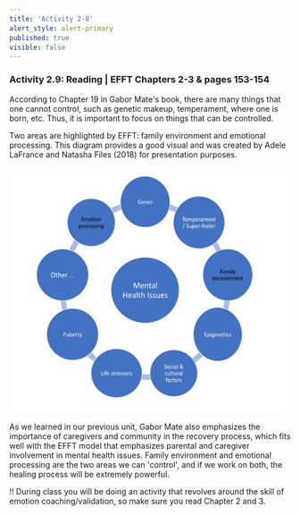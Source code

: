 ```yaml
---
title: 'Activity 2-8'
alert_style: alert-primary
published: true
visible: false
---
```


### Activity 2.9: Reading | EFFT Chapters 2-3 & pages 153-154

According to Chapter 19 in Gabor Mate's book, there are many things that one cannot control, such as genetic makeup, temperament, where one is born, etc. Thus, it is important to focus on things that can be controlled.

Two areas are highlighted by EFFT: family environment and emotional processing. This diagram provides a good visual and was created by Adele LaFrance and Natasha Files (2018) for presentation purposes.

![alttext](diagram.jpg)

As we learned in our previous unit, Gabor Mate also emphasizes the importance of caregivers and community in the recovery process, which fits well with the EFFT model that emphasizes parental and caregiver involvement in mental health issues. Family environment and emotional processing are the two areas we can 'control', and if we work on both, the healing process will be extremely powerful.

!! During class you will be doing an activity  that revolves around the skill of emotion coaching/validation, so make sure you read Chapter 2 and 3.
